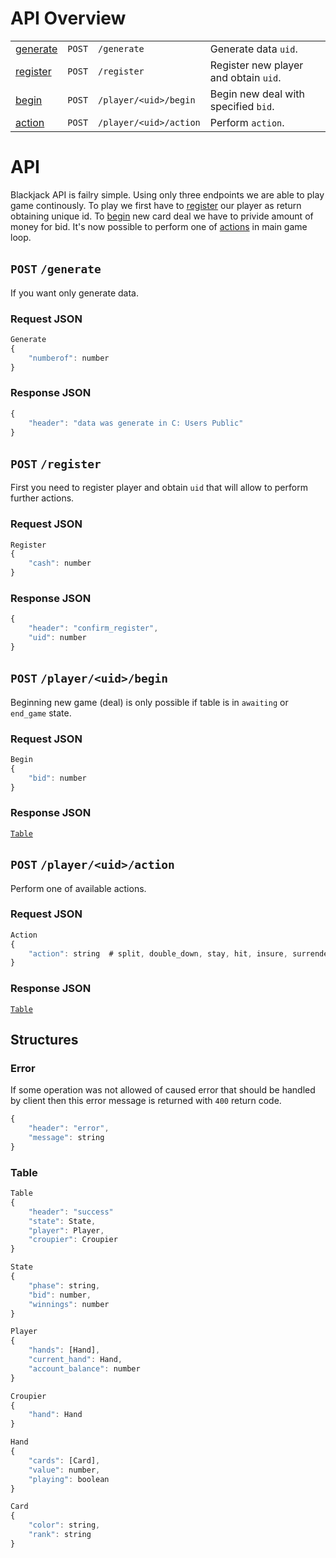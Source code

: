 # API Overview

|                       |        |                        |                                       |
|:--------------------- | ------:|:---------------------- |:------------------------------------- |
| [generate](#generate) | `POST` | `/generate`            | Generate data `uid`. |
| [register](#register) | `POST` | `/register`            | Register new player and obtain `uid`. |
| [begin](#begin)       | `POST` | `/player/<uid>/begin`  | Begin new deal with specified `bid`.  |
| [action](#action)     | `POST` | `/player/<uid>/action` | Perform `action`.                     |

# API
Blackjack API is failry simple. Using only three endpoints we are able to play game continously.
To play we first have to [register](#register) our player as return obtaining unique id.
To [begin](#begin) new card deal we have to privide amount of money for bid.
It's now possible to perform one of [actions](#action) in main game loop.

## <a id="register"></a> `POST`  `/generate` 
If you want only generate data.
### Request JSON
```javascript
Generate
{
    "numberof": number
}
```
### Response JSON
```javascript
{
    "header": "data was generate in C: Users Public"
}
```

## <a id="register"></a> `POST`  `/register` 
First you need to register player and obtain `uid` that will allow to perform further actions.
### Request JSON
```javascript
Register
{
    "cash": number
}
```
### Response JSON
```javascript
{
    "header": "confirm_register",
    "uid": number
}
```

## <a id="begin"></a> `POST` `/player/<uid>/begin`
Beginning new game (deal) is only possible if table is in `awaiting` or `end_game` state.
### Request JSON
```javascript
Begin
{
    "bid": number
}
```
### Response JSON
[`Table`](#table)

## <a id="action"></a> `POST` `/player/<uid>/action`
Perform one of available actions.
### Request JSON
```javascript
Action
{
    "action": string  # split, double_down, stay, hit, insure, surrender, end_game
}
```
### Response JSON
[`Table`](#table)

## Structures

### Error
If some operation was not allowed of caused error that should be handled by client then this error message is returned with `400` return code.
```javascript
{
    "header": "error",
    "message": string
}
```

### Table
```javascript
Table
{
    "header": "success"
    "state": State,
    "player": Player,
    "croupier": Croupier
}
```

```javascript
State
{
    "phase": string,
    "bid": number,
    "winnings": number
}
```

```javascript
Player
{
    "hands": [Hand],
    "current_hand": Hand,
    "account_balance": number
}
```

```javascript
Croupier
{
    "hand": Hand
}
```

```javascript
Hand
{
    "cards": [Card],
    "value": number,
    "playing": boolean
}
```

```javascript
Card
{
    "color": string,
    "rank": string
}
```
